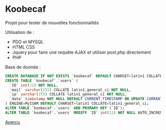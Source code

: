 # Koobecaf
Projet pour tester de nouvelles fonctionnalités

Utilisation de : 
* PDO et MYSQL 
* HTML CSS 
* Jquery pour faire une requête AJAX et utiliser post.php directement
* PHP 

Base de donnée :

```SQL
CREATE DATABASE IF NOT EXISTS `koobecaf` DEFAULT CHARSET=latin1 COLLATE latin1_swedish_ci;
CREATE TABLE `koobecaf`.`users` (
  `ID` int(11) NOT NULL,
  `mail` varchar(255) COLLATE latin1_general_ci NOT NULL,
  `ip` varchar(255) COLLATE latin1_general_ci NOT NULL,
  `date` timestamp NOT NULL DEFAULT CURRENT_TIMESTAMP ON UPDATE CURRENT_TIMESTAMP
) ENGINE=MyISAM DEFAULT CHARSET=latin1 COLLATE=latin1_general_ci;
ALTER TABLE `koobecaf`.`users` ADD PRIMARY KEY (`ID`);
ALTER TABLE `koobecaf`.`users` MODIFY `ID` int(11) NOT NULL AUTO_INCREMENT;
```

[Aperçu](http://koobecaf.free.fr)
